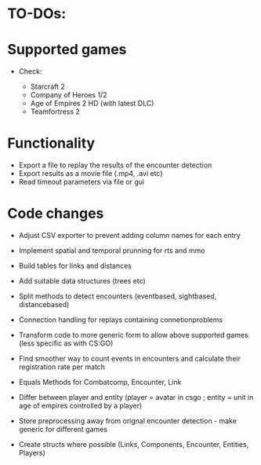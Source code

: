 # TO-DOs:

# Supported games
- Check:

  - Starcraft 2
  - Company of Heroes 1/2
  - Age of Empires 2 HD (with latest DLC)
  - Teamfortress 2

# Functionality
- Export a file to replay the results of the encounter detection
- Export results as a movie file (.mp4, .avi etc)
- Read timeout parameters via file or gui

# Code changes
- Adjust CSV exporter to prevent adding column names for each entry

- Implement spatial and temporal prunning for rts and mmo

- Build tables for links and distances

- Add suitable data structures (trees etc)

- Split methods to detect encounters (eventbased, sightbased, distancebased)

- Connection handling for replays containing connetionproblems

- Transform code to more generic form to allow above supported games (less specific as with CS:GO)

- Find smoother way to count events in encounters and calculate their registration rate per match

- Equals Methods for Combatcomp, Encounter, Link

- Differ between player and entity (player = avatar in csgo ; entity = unit in age of empires controlled by a player)

- Store preprocessing away from orignal encounter detection - make generic for different games

- Create structs where possible (Links, Components, Encounter, Entities, Players)
